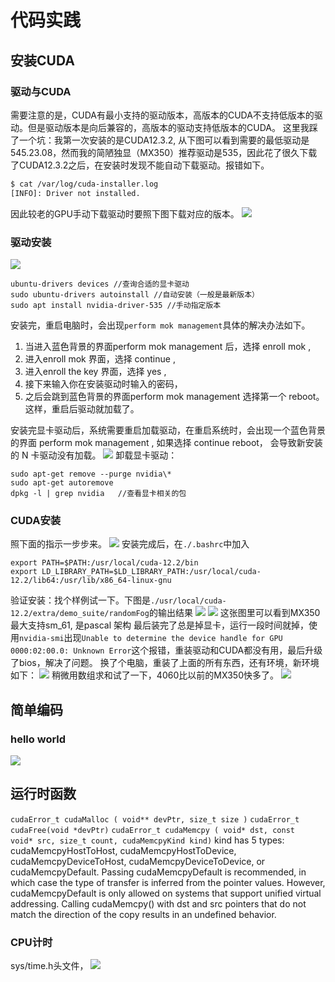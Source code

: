 # 代码实践
## 安装CUDA
### 驱动与CUDA
需要注意的是，CUDA有最小支持的驱动版本，高版本的CUDA不支持低版本的驱动。但是驱动版本是向后兼容的，高版本的驱动支持低版本的CUDA。
这里我踩了一个坑：我第一次安装的是CUDA12.3.2, 从下图可以看到需要的最低驱动是545.23.08，然而我的简陋独显（MX350）推荐驱动是535，因此花了很久下载了CUDA12.3.2之后，在安装时发现不能自动下载驱动。报错如下。
```bash
$ cat /var/log/cuda-installer.log 
[INFO]: Driver not installed.
```
因此较老的GPU手动下载驱动时要照下图下载对应的版本。
![](images/Pasted%20image%2020240108173315.png)
### 驱动安装
![](images/Pasted%20image%2020240110223846.png)
```
ubuntu-drivers devices //查询合适的显卡驱动
sudo ubuntu-drivers autoinstall //自动安装（一般是最新版本）
sudo apt install nvidia-driver-535 //手动指定版本
```
安装完，重启电脑时，会出现`perform mok management`具体的解决办法如下。
1.  当进入蓝色背景的界面perform mok management 后，选择 enroll mok ,
2.  进入enroll mok 界面，选择 continue ,
3.  进入enroll the key 界面，选择 yes ,
4.  接下来输入你在安装驱动时输入的密码，
5.  之后会跳到蓝色背景的界面perform mok management 选择第一个 reboot。
这样，重启后驱动就加载了。

安装完显卡驱动后，系统需要重启加载驱动，在重启系统时，会出现一个蓝色背景的界面 perform mok management , 如果选择 continue reboot， 会导致新安装的 N 卡驱动没有加载。
![](images/Pasted%20image%2020240108172700.png)
卸载显卡驱动：
```
sudo apt-get remove --purge nvidia\*
sudo apt-get autoremove
dpkg -l | grep nvidia   //查看显卡相关的包
```
### CUDA安装
照下面的指示一步步来。
![](images/Pasted%20image%2020240108172900.png)
安装完成后，在`./.bashrc`中加入
```
export PATH=$PATH:/usr/local/cuda-12.2/bin
export LD_LIBRARY_PATH=$LD_LIBRARY_PATH:/usr/local/cuda-12.2/lib64:/usr/lib/x86_64-linux-gnu
```
验证安装：找个样例试一下。下图是`./usr/local/cuda-12.2/extra/demo_suite/randomFog`的输出结果
![](images/Pasted%20image%2020240108180946.png)
![](images/Pasted%20image%2020240108180515.png)
这张图里可以看到MX350最大支持sm_61, 是pascal 架构
最后装完了总是掉显卡，运行一段时间就掉，使用`nvidia-smi`出现`Unable to determine the device handle for GPU 0000:02:00.0: Unknown Error`这个报错，重装驱动和CUDA都没有用，最后升级了bios，解决了问题。
换了个电脑，重装了上面的所有东西，还有环境，新环境如下：
![](images/Screenshot%20from%202024-01-27%2022-49-45.png)
稍微用数组求和试了一下，4060比以前的MX350快多了。
![](images/Pasted%20image%2020240128015751.png)
## 简单编码
### hello world
![](images/Pasted%20image%2020240108205626.png)
## 运行时函数
`cudaError_t cudaMalloc ( void** devPtr, size_t size )`
`cudaError_t cudaFree(void *devPtr)`
`​cudaError_t cudaMemcpy ( void* dst, const void* src, size_t count, cudaMemcpyKind kind)`
kind has 5 types: 
cudaMemcpyHostToHost, cudaMemcpyHostToDevice, cudaMemcpyDeviceToHost, cudaMemcpyDeviceToDevice, or cudaMemcpyDefault. Passing cudaMemcpyDefault is recommended, in which case the type of transfer is inferred from the pointer values. However, cudaMemcpyDefault is only allowed on systems that support unified virtual addressing. Calling cudaMemcpy() with dst and src pointers that do not match the direction of the copy results in an undefined behavior.
### CPU计时
sys/time.h头文件，
![](images/Pasted%20image%2020240110210512.png)

